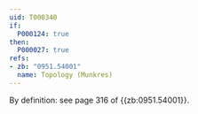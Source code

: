 ```yaml
---
uid: T000340
if:
  P000124: true
then:
  P000027: true
refs:
- zb: "0951.54001"
  name: Topology (Munkres)
---
```


By definition: see page 316 of {{zb:0951.54001}}.
